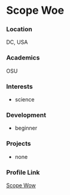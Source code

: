 # Scope Woe

### Location

DC, USA

### Academics

OSU

### Interests

- science

### Development

- beginner

### Projects

- none

### Profile Link

[Scope Wow](https://github.com/scope2018)
